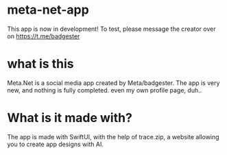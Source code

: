 # meta-net-app
This app is now in development! To test, please message the creator over on https://t.me/badgester
# what is this
Meta.Net is a social media app created by Meta/badgester. The app is very new, and nothing is fully completed. even my own profile page, duh..
# What is it made with?
The app is made with SwiftUI, with the help of trace.zip, a website allowing you to create app designs with AI.
